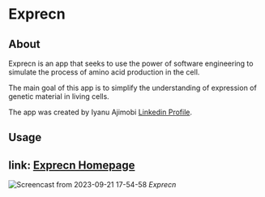 # Exprecn

## About
Exprecn is an app that seeks to use the power of software engineering to simulate the process of amino acid production in the cell.

The main goal of this app is to simplify the understanding of expression of genetic material in living cells.

The app was created by Iyanu Ajimobi [Linkedin Profile](https://www.linkedin.com/in/I-yan-u).

## Usage
link: [Exprecn Homepage](http://web-02.yandev.tech)
---
![Screencast from 2023-09-21 17-54-58](https://github.com/I-yan-u/Exprecn/assets/107860450/e8d407de-26cc-4d84-8655-1c98f4492123)
*Exprecn*
